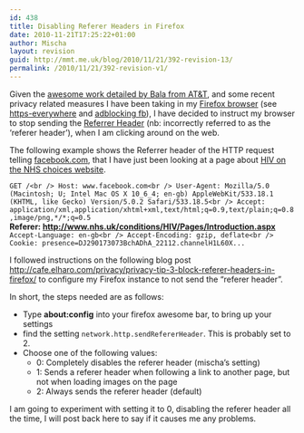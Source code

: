```yaml
---
id: 438
title: Disabling Referer Headers in Firefox
date: 2010-11-21T17:25:22+01:00
author: Mischa
layout: revision
guid: http://mmt.me.uk/blog/2010/11/21/392-revision-13/
permalink: /2010/11/21/392-revision-v1/
---
```

Given the [awesome work detailed by Bala from AT&T](http://www2.research.att.com/~bala/papers/), and some recent privacy related measures I have been taking in my [Firefox browser](http://mozilla.org/firefox) (see [https-everywhere](https://mmt.me.uk/blog/2010/10/26/https/) and [adblocking fb](https://mmt.me.uk/blog/2010/07/30/the-facebook-like-button/)), I have decided to instruct my browser to stop sending the [Referrer Header](http://en.wikipedia.org/wiki/HTTP_referrer) (nb: incorrectly referred to as the &#8216;referer header&#8217;), when I am clicking around on the web. 

The following example shows the Referrer header of the HTTP request telling [facebook.com](http://www.facebook.com/), that I have just been looking at a page about [HIV on the NHS choices website](http://www.nhs.uk/conditions/HIV/Pages/Introduction.aspx). 

`GET /<br />
Host: www.facebook.com<br />
User-Agent: Mozilla/5.0 (Macintosh; U; Intel Mac OS X 10_6_4; en-gb) AppleWebKit/533.18.1 (KHTML, like Gecko) Version/5.0.2 Safari/533.18.5<br />
Accept: application/xml,application/xhtml+xml,text/html;q=0.9,text/plain;q=0.8,image/png,*/*;q=0.5`  
**Referer: http://www.nhs.uk/conditions/HIV/Pages/Introduction.aspx**  
`Accept-Language: en-gb<br />
Accept-Encoding: gzip, deflate<br />
Cookie: presence=DJ290173073BchADhA_22112.channelH1L60X...`

I followed instructions on the following blog post <http://cafe.elharo.com/privacy/privacy-tip-3-block-referer-headers-in-firefox/> to configure my Firefox instance to not send the &#8220;referer header&#8221;. 

In short, the steps needed are as follows: 

  * Type **about:config** into your firefox awesome bar, to bring up your settings
  * find the setting `network.http.sendRefererHeader`. This is probably set to 2.
  * Choose one of the following values: 
      * 0: Completely disables the referer header (mischa&#8217;s setting)
      * 1: Sends a referer header when following a link to another page, but not when loading images on the page
      * 2: Always sends the referer header (default)

I am going to experiment with setting it to 0, disabling the referer header all the time, I will post back here to say if it causes me any problems.  
</p>
